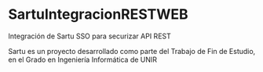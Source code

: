 # SartuIntegracionRESTWEB

Integración de Sartu SSO para securizar API REST

Sartu es un proyecto desarrollado como parte del Trabajo de Fin de Estudio, en el Grado en Ingeniería Informática de UNIR
